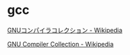 # gcc

[GNUコンパイラコレクション - Wikipedia](https://ja.wikipedia.org/wiki/GNU%E3%82%B3%E3%83%B3%E3%83%91%E3%82%A4%E3%83%A9%E3%82%B3%E3%83%AC%E3%82%AF%E3%82%B7%E3%83%A7%E3%83%B3)

[GNU Compiler Collection - Wikipedia](https://en.wikipedia.org/wiki/GNU_Compiler_Collection)
